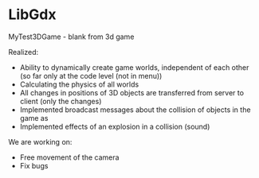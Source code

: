 # LibGdx
MyTest3DGame - blank from 3d game

Realized:
- Ability to dynamically create game worlds, independent of each other (so far only at the code level (not in menu))
- Calculating the physics of all worlds
- All changes in positions of 3D objects are transferred from server to client (only the changes)
- Implemented broadcast messages about the collision of objects in the game as
- Implemented effects of an explosion in a collision (sound)

We are working on:
- Free movement of the camera
- Fix bugs
